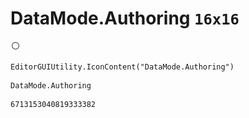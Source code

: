 # DataMode.Authoring `16x16`
<img src="/img/DataMode.Authoring.png" width=16 height=16>

``` CSharp
EditorGUIUtility.IconContent("DataMode.Authoring")
```
```
DataMode.Authoring
```
```
6713153040819333382
```
